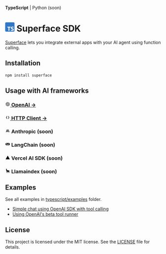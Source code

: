 **TypeScript** | Python (soon)

# <img src="https://github.com/superfaceai/sdk/raw/main/docs/logos/typescript.png" alt="TypeScript" width="30" height="30" /> Superface SDK

[Superface](https://superface.ai) lets you integrate external apps with your AI agent using function calling.

## Installation

```sh
npm install superface
```

## Usage with AI frameworks

### [<img src="https://github.com/superfaceai/sdk/raw/main/docs/logos/openai.png" alt="OpenAI" width="16" height="16"> OpenAI →](./src/openai/)

### [<img src="https://github.com/superfaceai/sdk/raw/main/docs/logos/client.png" alt="Superface" width="16" height="16"> HTTP Client →](./src/client/)

### <img src="https://github.com/superfaceai/sdk/raw/main/docs/logos/anthropic.png" alt="Anthropic" width="16" height="16"> Anthropic (soon)

### <img src="https://github.com/superfaceai/sdk/raw/main/docs/logos/langchain.png" alt="LangChain" width="16" height="16"> LangChain (soon)

### <img src="https://github.com/superfaceai/sdk/raw/main/docs/logos/vercel_ai.png" alt="Vercel AI SDK" width="16" height="16"> Vercel AI SDK (soon)

### <img src="https://github.com/superfaceai/sdk/raw/main/docs/logos/llamaindex.png" alt="Llamaindex" width="16" height="16"> Llamaindex (soon)

## Examples

See all examples in [typescript/examples](./examples) folder.

- [Simple chat using OpenAI SDK with tool calling](./examples/openai/handle-tool-calls/)
- [Using OpenAI's beta tool runner](./examples/openai/beta-automated-function-calls/)

## License

This project is licensed under the MIT license. See the [LICENSE](../LICENSE) file for details.